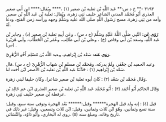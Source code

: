 ٣١٩٣ -** خ د س:** عَبد اللَّهِ بْن ثعلبة بْن صعير (١) ،**** ويُقال:**** ابن أَبي صعير العذري أَبُو مُحَمَّد المدني الشاعر حليف بَنِي زهرة، ويُقال: ثعلبة بْن عَبد اللَّهِ بْن صعير. وأمه من بَنِي زهرة. مسح رَسُول اللَّهِ صلى الله عليه وسَلَّمَ وجهه ورأسه زمن الفتح، ودعا لَهُ.

**رَوَى عَن:** النَّبِي صَلَّى اللَّهُ عَلَيْهِ وسَلَّمَ (خ د س) ، وعَن أَبِيهِ ثعلبة بْن صعير (د) ، وجابر بْن عَبد اللَّهِ، وسعد بْن أَبي وقاص (خ) ، وعلي بْن أَبي طَالِب، وعُمَر بْن الْخَطَّاب. وأبي هُرَيْرة (س) .

**رَوَى عَنه:** سَعْد بْن إِبْرَاهِيم، وعبد اللَّه بْن مُسْلِم أَخُو الزُّهْرِيّ،

وعبد الحميد بْن جَعْفَر، ولَمْ يدركه، ومُحَمَّد بْن مسلم بْن شهاب الزُّهْرِيّ (خ د س) .قال سَعْد بْن إِبْرَاهِيم (١) : حَدَّثَنَا عَبد اللَّهِ بْن ثعلبة بْن الأصعر ابْن أخت لنا.

وَقَال مُحَمَّد بْن سَعْد (٢) : كَانَ أبوه ثعلبة بْن صعير شاعرا، وكَانَ حليفا لبني زهرة.

وَقَال الحاكم أَبُو أَحْمَد (٣) : أَبُو مُحَمَّد عَبد اللَّهِ بْن ثعلبة بْن صعير العذري ابْن عم خَالِد بْن عرفطة بْن صعير حليف بَنِي زهرة.

قيل (٤) : إنه ولد قيل الهجرة****** وقيل:****** بَعْد الهجرة وتوفي سنة سبع، وقيل: سنة تسع وثمانين، وهُوَ ابْن ثَلاث وثمانين، وقيل: ابْن ثَلاث وتسعين، وقيل: غير ذلك في تاريخ وفاته، ومبلغ سنه (٥) .روى له البخاري، وأَبُو دَاوُد، والنَّسَائي.